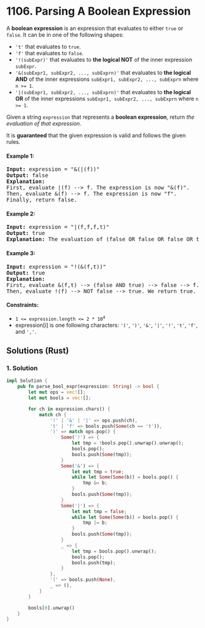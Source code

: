 # 1106. Parsing A Boolean Expression
A **boolean expression** is an expression that evaluates to either `true` or `false`. It can be in one of the following shapes:

* `'t'` that evaluates to `true`.
* `'f'` that evaluates to `false`.
* `'!(subExpr)'` that evaluates to **the logical NOT** of the inner expression `subExpr`.
* `'&(subExpr1, subExpr2, ..., subExprn)'` that evaluates to **the logical AND** of the inner expressions `subExpr1, subExpr2, ..., subExprn` where `n >= 1`.
* `'|(subExpr1, subExpr2, ..., subExprn)'` that evaluates to **the logical OR** of the inner expressions `subExpr1, subExpr2, ..., subExprn` where `n >= 1`.

Given a string `expression` that represents a **boolean expression**, return *the evaluation of that expression*.

It is **guaranteed** that the given expression is valid and follows the given rules.

#### Example 1:
<pre>
<strong>Input:</strong> expression = "&(|(f))"
<strong>Output:</strong> false
<strong>Explanation:</strong>
First, evaluate |(f) --> f. The expression is now "&(f)".
Then, evaluate &(f) --> f. The expression is now "f".
Finally, return false.
</pre>

#### Example 2:
<pre>
<strong>Input:</strong> expression = "|(f,f,f,t)"
<strong>Output:</strong> true
<strong>Explanation:</strong> The evaluation of (false OR false OR false OR true) is true.
</pre>

#### Example 3:
<pre>
<strong>Input:</strong> expression = "!(&(f,t))"
<strong>Output:</strong> true
<strong>Explanation:</strong>
First, evaluate &(f,t) --> (false AND true) --> false --> f. The expression is now "!(f)".
Then, evaluate !(f) --> NOT false --> true. We return true.
</pre>

#### Constraints:
* <code>1 <= expression.length <= 2 * 10<sup>4</sup></code>
* expression[i] is one following characters: `'('`, `')'`, `'&'`, `'|'`, `'!'`, `'t'`, `'f'`, and `','`.

## Solutions (Rust)

### 1. Solution
```Rust
impl Solution {
    pub fn parse_bool_expr(expression: String) -> bool {
        let mut ops = vec![];
        let mut bools = vec![];

        for ch in expression.chars() {
            match ch {
                '!' | '&' | '|' => ops.push(ch),
                't' | 'f' => bools.push(Some(ch == 't')),
                ')' => match ops.pop() {
                    Some('!') => {
                        let tmp = !bools.pop().unwrap().unwrap();
                        bools.pop();
                        bools.push(Some(tmp));
                    }
                    Some('&') => {
                        let mut tmp = true;
                        while let Some(Some(b)) = bools.pop() {
                            tmp &= b;
                        }
                        bools.push(Some(tmp));
                    }
                    Some('|') => {
                        let mut tmp = false;
                        while let Some(Some(b)) = bools.pop() {
                            tmp |= b;
                        }
                        bools.push(Some(tmp));
                    }
                    _ => {
                        let tmp = bools.pop().unwrap();
                        bools.pop();
                        bools.push(tmp);
                    }
                },
                '(' => bools.push(None),
                _ => (),
            }
        }

        bools[0].unwrap()
    }
}
```
